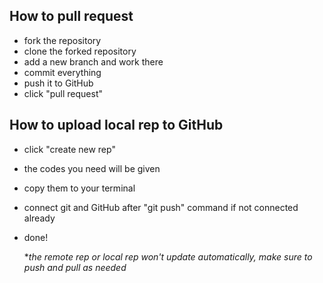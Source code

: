## How to pull request
* fork the repository
* clone the forked repository 
* add a new branch and work there 
* commit everything
* push it to GitHub
* click "pull request" 

## How to upload local rep to GitHub
* click "create new rep" 
* the codes you need will be given 
* copy them to your terminal 
* connect git and GitHub after "git push" command if not connected already
* done! 

   *_the remote rep or local rep won't update automatically, make sure to push and pull as needed_
   